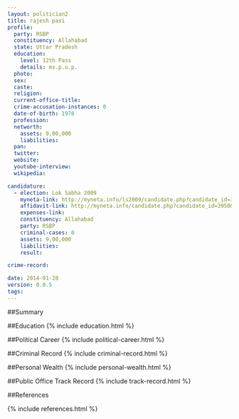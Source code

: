```yaml
---
layout: politician2
title: rajesh pasi
profile: 
  party: RSBP
  constituency: Allahabad
  state: Uttar Pradesh
  education: 
    level: 12th Pass
    details: ms.p.u.p.
  photo: 
  sex: 
  caste: 
  religion: 
  current-office-title: 
  crime-accusation-instances: 0
  date-of-birth: 1978
  profession: 
  networth: 
    assets: 9,00,000
    liabilities: 
  pan: 
  twitter: 
  website: 
  youtube-interview: 
  wikipedia: 

candidature: 
  - election: Lok Sabha 2009
    myneta-link: http://myneta.info/ls2009/candidate.php?candidate_id=3950
    affidavit-link: http://myneta.info/candidate.php?candidate_id=3950&scan=original
    expenses-link: 
    constituency: Allahabad 
    party: RSBP
    criminal-cases: 0
    assets: 9,00,000
    liabilities: 
    result:  

crime-record: 

date: 2014-01-28
version: 0.0.5
tags: 
---
```

##Summary


##Education
{% include education.html %}


##Political Career
{% include political-career.html %}


##Criminal Record
{% include criminal-record.html %}


##Personal Wealth
{% include personal-wealth.html %}


##Public Office Track Record
{% include track-record.html %}


##References


{% include references.html %}